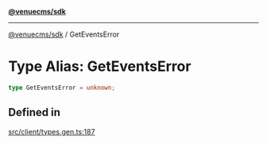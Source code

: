 [**@venuecms/sdk**](../Index.md)

***

[@venuecms/sdk](../Index.md) / GetEventsError

# Type Alias: GetEventsError

```ts
type GetEventsError = unknown;
```

## Defined in

[src/client/types.gen.ts:187](https://github.com/venuecms/sdk/blob/df9684e4c8d8b9ec64f5682904234454e23baf21/src/client/types.gen.ts#L187)
